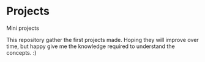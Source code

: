 # Projects
Mini projects

This repository gather the first projects made. Hoping they will improve over time, but happy give me the knowledge required to understand the concepts.
:)
